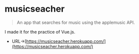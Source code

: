 # musicseacher

> An app that searches for music using the applemusic API.

I made it for the practice of Vue.js.


- URL→[https://musicseacher.herokuapp.com/](https://musicseacher.herokuapp.com/)
